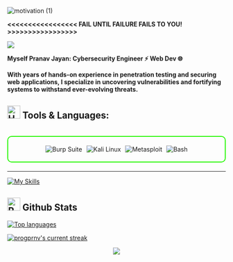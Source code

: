 <!-- <img width="25%" align='right' src="https://github.com/user-attachments/assets/9c826dd0-fd72-49ba-af60-e79f64344f59">

-->

![motivation (1)](https://github.com/user-attachments/assets/6453459a-7b0a-4be5-a8d0-399203ba4a4c)

**<<<<<<<<<<<<<<<<<   FAIL UNTIL FAILURE FAILS TO YOU!   >>>>>>>>>>>>>>>>>**

![](https://komarev.com/ghpvc/?username=progprnv)

**Myself Pranav Jayan: Cybersecurity Engineer ⚡ Web Dev 🌐** 

**With years of hands-on experience in penetration testing and securing web applications, I specialize in uncovering vulnerabilities and fortifying systems to withstand ever-evolving threats.**


<!--
https://github.com/user-attachments/assets/622506cf-c303-4d6d-9488-0400bb5b4099 -->



## <img src="https://raw.githubusercontent.com/Tarikul-Islam-Anik/Animated-Fluent-Emojis/master/Emojis/Objects/Hammer%20and%20Wrench.png" alt="Hammer and Wrench" width="30" height="30" /> **Tools & Languages:**  


<br>

<div style="border: 2px solid #22F700; border-radius: 10px; padding: 20px; margin-bottom: 20px;">
  <div align="left" style="display: flex; flex-wrap: wrap; justify-content: center; gap: 10px;">
      <img src="https://img.shields.io/badge/Burp_Suite-FF6633?style=for-the-badge&logo=burp-suite&color=000000" alt="Burp Suite" />
      
  <img src="https://img.shields.io/badge/Kali_Linux-557C94?style=for-the-badge&logo=kali-linux&color=000000" alt="Kali Linux" />
<img src="https://img.shields.io/badge/Metasploit-008C8C?style=for-the-badge&logo=metasploit&color=000000" alt="Metasploit" />
   <img src="https://img.shields.io/badge/Bash-4EAA25?style=for-the-badge&logo=gnu-bash&color=000000" alt="Bash" />
      

  </div>
</div>

---



[![My Skills](https://skillicons.dev/icons?i=c,html,css,js,python,kali_linux&perline=13)](#)


<!-- ## <img src="https://raw.githubusercontent.com/Tarikul-Islam-Anik/Animated-Fluent-Emojis/master/Emojis/Objects/Hammer%20and%20Wrench.png" alt="Hammer and Wrench" width="30" height="30" /> 

<!-- **Latest Released Tool:**  i removed # this part let me scope this section for future updates


<img src="https://github.com/user-attachments/assets/fb2e6570-6f07-4c94-846c-fa09d4e0c47d" alt="Project Image" width="150" height="70">

!-->




## <img src="https://raw.githubusercontent.com/Tarikul-Islam-Anik/Animated-Fluent-Emojis/master/Emojis/Travel%20and%20places/Rocket.png" alt="Rocket" width="30" height="30" /> Github Stats 


 
[![Top languages](https://github-readme-mwendwa.vercel.app/api/top-langs/?username=progprnv&layout=compact&count_private=true&theme=blue-green&title_color=00b3ff)](#)

[![progprnv's current streak](https://streak-stats.demolab.com/?user=progprnv&count_private=true&theme=blue-green&title_color=00b3ff)](#)


<p align="center">
     <img src="https://capsule-render.vercel.app/api?type=waving&color=gradient&height=100&section=footer"/>
</p>
<!---
progprnv/progprnv is a ✨ special ✨ repository because its `README.md` (this file) appears on your GitHub profile.
You can click the Preview link to take a look at your changes.
--->
